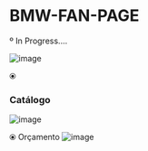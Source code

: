 # BMW-FAN-PAGE
º In Progress....

![image](https://user-images.githubusercontent.com/101043200/215928604-3170580c-e5ab-4394-a121-1318238087fd.png)

⦿ <h3>Catálogo</h3>
![image](https://user-images.githubusercontent.com/101043200/215928658-1506c148-e8b4-42c8-94a2-a23e6b956c06.png)

⦿ Orçamento
![image](https://user-images.githubusercontent.com/101043200/215928685-65cdddd7-50a7-45df-a141-9b290f6a92ae.png)

